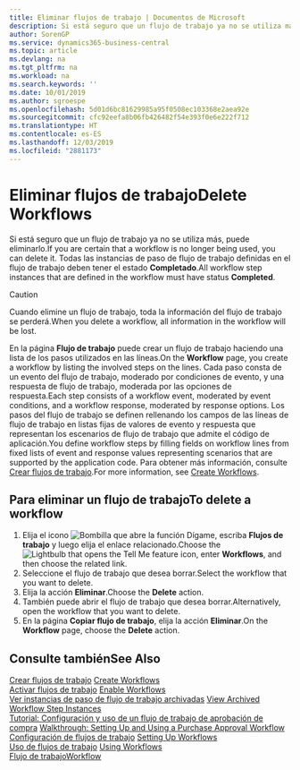 ```yaml
---
title: Eliminar flujos de trabajo | Documentos de Microsoft
description: Si está seguro que un flujo de trabajo ya no se utiliza más, puede eliminarlo. Todas las instancias de paso de flujo de trabajo definidas en el flujo de trabajo deben tener el estado **Completado**.
author: SorenGP
ms.service: dynamics365-business-central
ms.topic: article
ms.devlang: na
ms.tgt_pltfrm: na
ms.workload: na
ms.search.keywords: ''
ms.date: 10/01/2019
ms.author: sgroespe
ms.openlocfilehash: 5d01d6bc81629985a95f0508ec103368e2aea92e
ms.sourcegitcommit: cfc92eefa8b06fb426482f54e393f0e6e222f712
ms.translationtype: HT
ms.contentlocale: es-ES
ms.lasthandoff: 12/03/2019
ms.locfileid: "2881173"
---
```

# <a name="delete-workflows"></a><span data-ttu-id="ed1eb-104">Eliminar flujos de trabajo</span><span class="sxs-lookup"><span data-stu-id="ed1eb-104">Delete Workflows</span></span>
<span data-ttu-id="ed1eb-105">Si está seguro que un flujo de trabajo ya no se utiliza más, puede eliminarlo.</span><span class="sxs-lookup"><span data-stu-id="ed1eb-105">If you are certain that a workflow is no longer being used, you can delete it.</span></span> <span data-ttu-id="ed1eb-106">Todas las instancias de paso de flujo de trabajo definidas en el flujo de trabajo deben tener el estado **Completado**.</span><span class="sxs-lookup"><span data-stu-id="ed1eb-106">All workflow step instances that are defined in the workflow must have status **Completed**.</span></span>  

> [!CAUTION]  
>  <span data-ttu-id="ed1eb-107">Cuando elimine un flujo de trabajo, toda la información del flujo de trabajo se perderá.</span><span class="sxs-lookup"><span data-stu-id="ed1eb-107">When you delete a workflow, all information in the workflow will be lost.</span></span>  

 <span data-ttu-id="ed1eb-108">En la página **Flujo de trabajo** puede crear un flujo de trabajo haciendo una lista de los pasos utilizados en las líneas.</span><span class="sxs-lookup"><span data-stu-id="ed1eb-108">On the **Workflow** page, you create a workflow by listing the involved steps on the lines.</span></span> <span data-ttu-id="ed1eb-109">Cada paso consta de un evento del flujo de trabajo, moderado por condiciones de evento, y una respuesta de flujo de trabajo, moderada por las opciones de respuesta.</span><span class="sxs-lookup"><span data-stu-id="ed1eb-109">Each step consists of a workflow event, moderated by event conditions, and a workflow response, moderated by response options.</span></span> <span data-ttu-id="ed1eb-110">Los pasos del flujo de trabajo se definen rellenando los campos de las líneas de flujo de trabajo en listas fijas de valores de evento y respuesta que representan los escenarios de flujo de trabajo que admite el código de aplicación.</span><span class="sxs-lookup"><span data-stu-id="ed1eb-110">You define workflow steps by filling fields on workflow lines from fixed lists of event and response values representing scenarios that are supported by the application code.</span></span> <span data-ttu-id="ed1eb-111">Para obtener más información, consulte [Crear flujos de trabajo](across-how-to-create-workflows.md).</span><span class="sxs-lookup"><span data-stu-id="ed1eb-111">For more information, see [Create Workflows](across-how-to-create-workflows.md).</span></span>  

## <a name="to-delete-a-workflow"></a><span data-ttu-id="ed1eb-112">Para eliminar un flujo de trabajo</span><span class="sxs-lookup"><span data-stu-id="ed1eb-112">To delete a workflow</span></span>  
1.  <span data-ttu-id="ed1eb-113">Elija el icono ![Bombilla que abre la función Dígame](media/ui-search/search_small.png "Dígame qué desea hacer"), escriba **Flujos de trabajo** y luego elija el enlace relacionado.</span><span class="sxs-lookup"><span data-stu-id="ed1eb-113">Choose the ![Lightbulb that opens the Tell Me feature](media/ui-search/search_small.png "Tell me what you want to do") icon, enter **Workflows**, and then choose the related link.</span></span>  
2.  <span data-ttu-id="ed1eb-114">Seleccione el flujo de trabajo que desea borrar.</span><span class="sxs-lookup"><span data-stu-id="ed1eb-114">Select the workflow that you want to delete.</span></span>  
3.  <span data-ttu-id="ed1eb-115">Elija la acción **Eliminar**.</span><span class="sxs-lookup"><span data-stu-id="ed1eb-115">Choose the **Delete** action.</span></span>  
4.  <span data-ttu-id="ed1eb-116">También puede abrir el flujo de trabajo que desea borrar.</span><span class="sxs-lookup"><span data-stu-id="ed1eb-116">Alternatively, open the workflow that you want to delete.</span></span>  
5.  <span data-ttu-id="ed1eb-117">En la página **Copiar flujo de trabajo**, elija la acción **Eliminar**.</span><span class="sxs-lookup"><span data-stu-id="ed1eb-117">On the **Workflow** page, choose the **Delete** action.</span></span>  

## <a name="see-also"></a><span data-ttu-id="ed1eb-118">Consulte también</span><span class="sxs-lookup"><span data-stu-id="ed1eb-118">See Also</span></span>  
 <span data-ttu-id="ed1eb-119">[Crear flujos de trabajo](across-how-to-create-workflows.md) </span><span class="sxs-lookup"><span data-stu-id="ed1eb-119">[Create Workflows](across-how-to-create-workflows.md) </span></span>  
 <span data-ttu-id="ed1eb-120">[Activar flujos de trabajo](across-how-to-enable-workflows.md) </span><span class="sxs-lookup"><span data-stu-id="ed1eb-120">[Enable Workflows](across-how-to-enable-workflows.md) </span></span>  
 <span data-ttu-id="ed1eb-121">[Ver instancias de paso de flujo de trabajo archivadas](across-how-to-view-archived-workflow-step-instances.md) </span><span class="sxs-lookup"><span data-stu-id="ed1eb-121">[View Archived Workflow Step Instances](across-how-to-view-archived-workflow-step-instances.md) </span></span>  
 <span data-ttu-id="ed1eb-122">[Tutorial: Configuración y uso de un flujo de trabajo de aprobación de compra](walkthrough-setting-up-and-using-a-purchase-approval-workflow.md) </span><span class="sxs-lookup"><span data-stu-id="ed1eb-122">[Walkthrough: Setting Up and Using a Purchase Approval Workflow](walkthrough-setting-up-and-using-a-purchase-approval-workflow.md) </span></span>  
 <span data-ttu-id="ed1eb-123">[Configuración de flujos de trabajo](across-set-up-workflows.md) </span><span class="sxs-lookup"><span data-stu-id="ed1eb-123">[Setting Up Workflows](across-set-up-workflows.md) </span></span>  
 <span data-ttu-id="ed1eb-124">[Uso de flujos de trabajo](across-use-workflows.md) </span><span class="sxs-lookup"><span data-stu-id="ed1eb-124">[Using Workflows](across-use-workflows.md) </span></span>  
 [<span data-ttu-id="ed1eb-125">Flujo de trabajo</span><span class="sxs-lookup"><span data-stu-id="ed1eb-125">Workflow</span></span>](across-workflow.md)   

